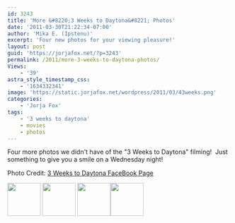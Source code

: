 ```yaml
---
id: 3243
title: 'More &#8220;3 Weeks to Daytona&#8221; Photos'
date: '2011-03-30T21:22:34-07:00'
author: 'Mika E. (Ipstenu)'
excerpt: 'Four new photos for your viewing pleasure!'
layout: post
guid: 'https://jorjafox.net/?p=3243'
permalink: /2011/more-3-weeks-to-daytona-photos/
Views:
    - '39'
astra_style_timestamp_css:
    - '1634332341'
image: 'https://static.jorjafox.net/wordpress/2011/03/43weeks.png'
categories:
    - 'Jorja Fox'
tags:
    - '3 weeks to daytona'
    - movies
    - photos
---
```


Four more photos we didn't have of the "3 Weeks to Daytona" filming!  Just something to give you a smile on a Wednesday night!

Photo Credit: <a href="http://www.facebook.com/album.php?fbid=156610064388076&amp;id=156536304395452&amp;aid=32430">3 Weeks to Daytona FaceBook Page</a>

<a href="https://jorjafox.net/gallery/movies/3weekstodaytona/promo/facebook-010.jpg"><img class="zenphoto alignleft" title="Jorja On Set" src="https://jorjafox.net/gallery/cache/movies/3weekstodaytona/promo/facebook-010_200_cw200_ch200_thumb.jpg" alt="" width="75" height="75" /></a> <a href="https://jorjafox.net/gallery/movies/3weekstodaytona/promo/facebook-011.jpg"><img class="zenphoto alignleft" title="3 Weeks to Daytona" src="https://jorjafox.net/gallery/cache/movies/3weekstodaytona/promo/facebook-011_200_cw200_ch200_thumb.jpg" alt="" width="75" height="75" /></a> <a href="https://jorjafox.net/gallery/movies/3weekstodaytona/promo/facebook-012.jpg"><img class="zenphoto alignleft" title="3 Weeks to Daytona" src="https://jorjafox.net/gallery/cache/movies/3weekstodaytona/promo/facebook-012_200_cw200_ch200_thumb.jpg" alt="" width="75" height="75" /></a><a href="https://jorjafox.net/gallery/movies/3weekstodaytona/promo/facebook-013.jpg"><img class="zenphoto alignleft" title="3 Weeks to Daytona" src="https://jorjafox.net/gallery/cache/movies/3weekstodaytona/promo/facebook-013_200_cw200_ch200_thumb.jpg" alt="" width="75" height="75" /></a>

&nbsp;